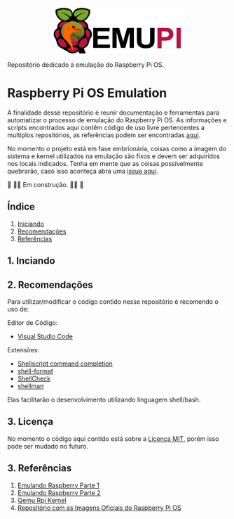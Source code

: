 <p align="center" dir="auto">
    <img
        style="width:300px;height:auto;"
        src="./static/img/qemupi-logo.svg"
        alt="Logotipo do repositório"
    />
</p>

Repositório dedicado a emulação do Raspberry Pi OS.

# Raspberry Pi OS Emulation

A finalidade desse repositório é reunir documentação e ferramentas para automatizar o processo de emulação do Raspberry Pi OS. As informações e scripts encontrados aqui contêm código de uso livre pertencentes a multiplos repositórios, as referências podem ser encontradas [aqui](#3-referências).

No momento o projeto está em fase embrionária, coisas como a imagem do sistema e kernel utilizados na emulação são fixos e devem ser adquiridos nos locais indicados. Tenha em mente que as coisas possívelmente quebrarão, caso isso aconteça abra uma [issue aqui](https://github.com/leogm360/raspberry-pi-os-emulation/issues).

🚧 👷‍♂️ Em construção. 👷‍♂️ 🚧

## Índice

1. [Iniciando](#1-inciando) 
2. [Recomendações](#2-recomendações) 
3. [Referências](#3-referências)

## 1. Inciando

<!-- Escrever passo a passo de boot -->

## 2. Recomendações

Para utilizar/modificar o código contido nesse repositório é recomendo o uso de:

Editor de Código: 

- [Visual Studio Code](https://code.visualstudio.com/)

Extensões:

- [Shellscript command completion](https://marketplace.visualstudio.com/items?itemName=tetradresearch.vscode-h2o)
- [shell-format](https://marketplace.visualstudio.com/items?itemName=foxundermoon.shell-format)
- [ShellCheck](https://marketplace.visualstudio.com/items?itemName=timonwong.shellcheck)
- [shellman](https://marketplace.visualstudio.com/items?itemName=Remisa.shellman)

Elas facilitarão o desenvolvimento utilizando linguagem shell/bash.

## 3. Licença

No momento o código aqui contido está sobre a [Licença MIT](./LICENSE), porém isso pode ser mudado no futuro.

## 3. Referências

1. [Emulando Raspberry Parte 1](https://www.youtube.com/watch?v=H4yn5fXkJvs)
2. [Emulando Raspberry Parte 2](https://www.youtube.com/watch?v=TfhH9sRv9LI)
3. [Qemu Rpi Kernel](https://github.com/dhruvvyas90/qemu-rpi-kernel)
4. [Repositório com as Imagens Oficiais do Raspberry Pi OS](https://downloads.raspberrypi.org/raspios_lite_armhf/images/)
